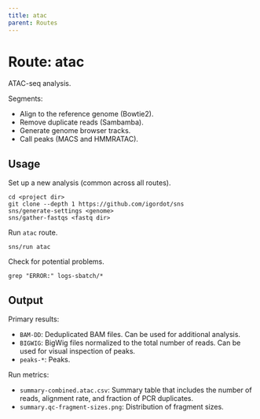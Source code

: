 ```yaml
---
title: atac
parent: Routes
---
```


# Route: atac

ATAC-seq analysis.

Segments:

* Align to the reference genome (Bowtie2).
* Remove duplicate reads (Sambamba).
* Generate genome browser tracks.
* Call peaks (MACS and HMMRATAC).

## Usage

Set up a new analysis (common across all routes).

```
cd <project dir>
git clone --depth 1 https://github.com/igordot/sns
sns/generate-settings <genome>
sns/gather-fastqs <fastq dir>
```

Run `atac` route.

```
sns/run atac
```

Check for potential problems.

```
grep "ERROR:" logs-sbatch/*
```

## Output

Primary results:

* `BAM-DD`: Deduplicated BAM files. Can be used for additional analysis.
* `BIGWIG`: BigWig files normalized to the total number of reads. Can be used for visual inspection of peaks.
* `peaks-*`: Peaks.

Run metrics:

* `summary-combined.atac.csv`: Summary table that includes the number of reads, alignment rate, and fraction of PCR duplicates.
* `summary.qc-fragment-sizes.png`: Distribution of fragment sizes.
